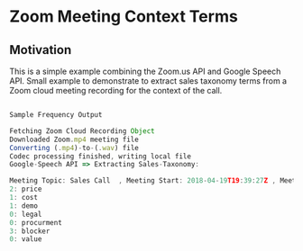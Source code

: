 # Zoom Meeting Context Terms

## Motivation

This is a simple example combining the Zoom.us API and Google Speech API. Small example to demonstrate to
extract sales taxonomy terms from a Zoom cloud meeting recording for the context of the call.


```js

Sample Frequency Output

Fetching Zoom Cloud Recording Object
Downloaded Zoom.mp4 meeting file
Converting (.mp4)-to-(.wav) file
Codec processing finished, writing local file
Google-Speech API => Extracting Sales-Taxonomy:

Meeting Topic: Sales Call  , Meeting Start: 2018-04-19T19:39:27Z , Meeting Duration: 1min(s)
2: price
1: cost
1: demo
0: legal
0: procurment
3: blocker
0: value

```
